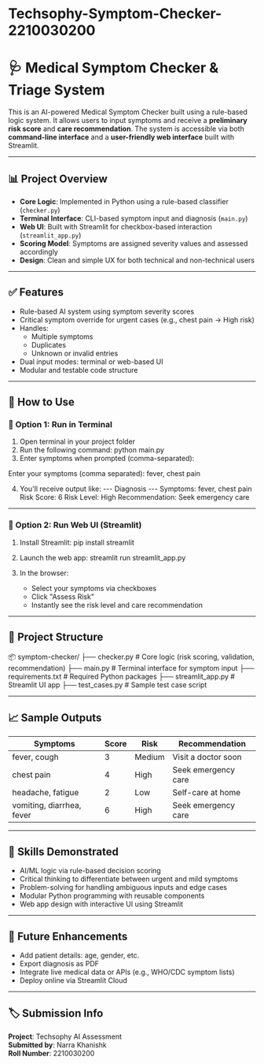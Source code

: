 # Techsophy-Symptom-Checker-2210030200
# 🩺 Medical Symptom Checker & Triage System

This is an AI-powered Medical Symptom Checker built using a rule-based logic system. It allows users to input symptoms and receive a **preliminary risk score** and **care recommendation**. The system is accessible via both **command-line interface** and a **user-friendly web interface** built with Streamlit.

---

## 📊 Project Overview

- **Core Logic**: Implemented in Python using a rule-based classifier (`checker.py`)
- **Terminal Interface**: CLI-based symptom input and diagnosis (`main.py`)
- **Web UI**: Built with Streamlit for checkbox-based interaction (`streamlit_app.py`)
- **Scoring Model**: Symptoms are assigned severity values and assessed accordingly
- **Design**: Clean and simple UX for both technical and non-technical users

---

## ✅ Features

- Rule-based AI system using symptom severity scores
- Critical symptom override for urgent cases (e.g., chest pain → High risk)
- Handles:
  - Multiple symptoms
  - Duplicates
  - Unknown or invalid entries
- Dual input modes: terminal or web-based UI
- Modular and testable code structure

---

## 🧪 How to Use

### 🔹 Option 1: Run in Terminal

1. Open terminal in your project folder  
2. Run the following command: python main.py
3. Enter symptoms when prompted (comma-separated):

  Enter your symptoms (comma separated): fever, chest pain

4. You'll receive output like:
--- Diagnosis ---
Symptoms: fever, chest pain
Risk Score: 6
Risk Level: High
Recommendation: Seek emergency care


---

### 🔹 Option 2: Run Web UI (Streamlit)

1. Install Streamlit: pip install streamlit
2. Launch the web app: streamlit run streamlit_app.py

3. In the browser:
   - Select your symptoms via checkboxes
   - Click "Assess Risk"
   - Instantly see the risk level and care recommendation

---

## 📁 Project Structure
📦 symptom-checker/
├── checker.py # Core logic (risk scoring, validation, recommendation)
├── main.py # Terminal interface for symptom input
├── requirements.txt # Required Python packages
├── streamlit_app.py # Streamlit UI app
├── test_cases.py # Sample test case script 


---

## 📈 Sample Outputs

| Symptoms                  | Score | Risk   | Recommendation            |
|---------------------------|-------|--------|----------------------------|
| fever, cough              | 3     | Medium | Visit a doctor soon        |
| chest pain                | 4     | High   | Seek emergency care        |
| headache, fatigue         | 2     | Low    | Self-care at home          |
| vomiting, diarrhea, fever | 6     | High   | Seek emergency care        |

---

## 🧠 Skills Demonstrated

- AI/ML logic via rule-based decision scoring
- Critical thinking to differentiate between urgent and mild symptoms
- Problem-solving for handling ambiguous inputs and edge cases
- Modular Python programming with reusable components
- Web app design with interactive UI using Streamlit

---

## 🔄 Future Enhancements

- Add patient details: age, gender, etc.
- Export diagnosis as PDF
- Integrate live medical data or APIs (e.g., WHO/CDC symptom lists)
- Deploy online via Streamlit Cloud

---

## 🏷️ Submission Info

**Project**: Techsophy AI Assessment  
**Submitted by**: Narra Khanishk  
**Roll Number**: 2210030200








